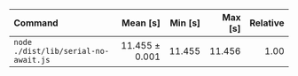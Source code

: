 | Command | Mean [s] | Min [s] | Max [s] | Relative |
|:---|---:|---:|---:|---:|
| `node ./dist/lib/serial-no-await.js` | 11.455 ± 0.001 | 11.455 | 11.456 | 1.00 |
